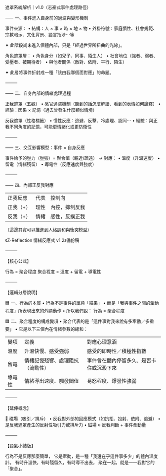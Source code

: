 遮罩系統解析｜v1.0（志豪式事件處理路徑）

⸺ 一、事件進入自身前的過濾與變形機制

事件來源：
	•	結構：人 × 事 × 時 × 地 × 物
	•	外掛符號：家庭慣性、社會規範、宗教暗示、文化背景、語言指涉⋯等

✦ 此階段尚未進入個體內部，只是「經過世界所扭曲的光線」。

角色遮罩層：
	•	角色身分（如兒子、同事、陌生人）
	•	社會地位（強者、弱者、受壓者、被期待者）
	•	與他者關係（敵對、依附、平行、陌生）

✦ 此層將事件折射成一種「該由我哪個面對應」的命題。

⸻

⸺ 二、自身內部的情緒處理過程

正我遮罩（五觀）
	•	感官過濾機制（聽到的話怎麼解讀、看到的表情如何詮釋）
	•	經驗：因果 × 記憶（過去曾發生什麼類似情境）

反我遮罩（性格標籤）
	•	慣性反應：逃避、反擊、冷處理、認同⋯
	•	經驗：與正我不同角度的記憶，可能更情緒化或更防衛性

⸻

⸺ 三、交互影響模型：事件 × 自身反應

事件給予的壓力（壓強）=
聚合值（親近/疏遠） → 對應：
	•	溫度（升溫速度）
	•	留電（情緒殘留）
	•	導電性（反應速度與強度）

⸻

⸺ 四、內部正反我對應

|   |   |   |
|---|---|---|
|正我反應|代表|控制向|
|正我（+）|理性|內控，抑制反我|
|反我（+）|情緒|感性，反撲正我|
（這邊其實可以推進到人格調和與衝突模型）

《Z-Reflection 情緒反應式 v1.2》備份稿

⸻

【核心公式】

行為 = 聚合程度
聚合程度 = 溫度 + 留電 + 導電性

⸻

【邏輯分層說明】

🟦 一、行為的本質
	•	行為不是事件的單純「結果」
	•	而是「我與事件之間的牽動程度」所表現出來的外顯動作
	•	所以我們說：
行為 = 聚合程度

🟦 二、聚合程度的構成變項
	•	聚合代表的是「這件事對我來說有多牽動／多重要」
	•	它是以下三個內在情緒參數的總和：

|   |   |   |
|---|---|---|
|變項|定義|對應心理意涵|
|溫度|升溫快慢、感受強弱|感受的即時性／積極性指數|
|留電|情緒記憶殘響、處理阻抗（流動性）|事件會在體內停留多久、是否卡住或沉澱下來|
|導電性|情緒導出速度、觸發閾值|易怒程度、爆發性強弱|

⸻

【延伸概念】

🧲 磁場（吸引／排斥）
	•	反我對外部的回應模式（如抗拒、投射、依附、逃避）
	•	是反我遮罩產生的反射性吸引力或排斥力
	•	磁場 ≈ 反我判斷 + 事件牽動量

⸻

【語氣小結版】

行為不是反應那麼簡單，
它是牽動，是一種「我還在乎這件事多少」的體內溫度計。
有時升溫快，有時殘留久，有時導不出去，
聚在一起，就是——我對它的「聚合」。
